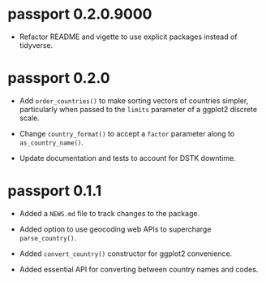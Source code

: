 # passport 0.2.0.9000

* Refactor README and vigette to use explicit packages instead of tidyverse.

# passport 0.2.0

* Add `order_countries()` to make sorting vectors of countries simpler, 
    particularly when passed to the `limits` parameter of a ggplot2 discrete 
    scale.
    
* Change `country_format()` to accept a `factor` parameter along to 
    `as_country_name()`.

* Update documentation and tests to account for DSTK downtime.

# passport 0.1.1

* Added a `NEWS.md` file to track changes to the package.

* Added option to use geocoding web APIs to supercharge `parse_country()`.

* Added `convert_country()` constructor for ggplot2 convenience.

* Added essential API for converting between country names and codes.
